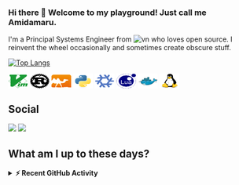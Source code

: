 ### Hi there 👋 Welcome to my playground! Just call me Amidamaru.

<!-- <p align="center">
  <b>Visitors</b><br>
  <img src="https://profile-counter.glitch.me/thaodt/count.svg" />
</p> -->

I'm a Principal Systems Engineer from <img src="https://static.dwcdn.net/css/flag-icons/flags/4x3/vn.svg" alt="vn" height="25" width="33"/> who loves open source. I reinvent the wheel occasionally and sometimes create obscure stuff.


[![Top Langs](https://github-readme-stats.vercel.app/api/top-langs/?username=thaodt&layout=compact&theme=gotham)](https://github.com/thaodt/thaodt)

<div style="display: inline_block">
  <img align="center" alt="thaodt-nvim" height="30" width="40" src="https://raw.githubusercontent.com/devicons/devicon/master/icons/vim/vim-plain.svg">
  <img align="center" alt="thaodt-rust" height="30" width="40" src="https://raw.githubusercontent.com/devicons/devicon/master/icons/rust/rust-original.svg">
  <img align="center" alt="thaodt-ocaml" height="30" width="40" src="https://raw.githubusercontent.com/devicons/devicon/master/icons/ocaml/ocaml-original.svg">
  <img align="center" alt="thaodt-python" height="30" width="40" src="https://raw.githubusercontent.com/devicons/devicon/master/icons/python/python-original.svg">
  <img align="center" alt="thaodt-nix" height="30" width="40" src="https://raw.githubusercontent.com/devicons/devicon/master/icons/nixos/nixos-plain.svg">  
  <img align="center" alt="thaodt-lua" height="30" width="40" src="https://raw.githubusercontent.com/devicons/devicon/master/icons/lua/lua-plain.svg">
  <img align="center" alt="thaodt-docker" height="30" width="40" src="https://raw.githubusercontent.com/devicons/devicon/master/icons/docker/docker-original.svg">
  <img align="center" alt="thaodt-linux" height="30" width="40" src="https://raw.githubusercontent.com/devicons/devicon/master/icons/linux/linux-original.svg">
</div>

## Social

<div>
  <a href="https://twitter.com/dreamsparkis" target="_blank"><img src="https://img.shields.io/badge/-Twitter-%23E4405F?style=for-the-badge&logo=twitter&logoColor=white" target="_blank"></a>
  <a href="mailto:ardtimeit@gmail.com"><img src="https://img.shields.io/badge/-Gmail-%23333?style=for-the-badge&logo=gmail&logoColor=white" target="_blank"></a>
</div>

## What am I up to these days?
<details>
  <summary><b>⚡ Recent GitHub Activity</b></summary>
    <p>

<!--START_SECTION:activity-->
1. ❗ Opened issue [#17152](https://github.com/paradigmxyz/reth/issues/17152) in [paradigmxyz/reth](https://github.com/paradigmxyz/reth)
2. ❗ Opened issue [#16999](https://github.com/paradigmxyz/reth/issues/16999) in [paradigmxyz/reth](https://github.com/paradigmxyz/reth)
3. ❗ Opened issue [#16997](https://github.com/paradigmxyz/reth/issues/16997) in [paradigmxyz/reth](https://github.com/paradigmxyz/reth)
4. 💪 Opened PR [#16958](https://github.com/paradigmxyz/reth/pull/16958) in [paradigmxyz/reth](https://github.com/paradigmxyz/reth)
5. 🗣 Commented on [#16675](https://github.com/paradigmxyz/reth/pull/16675#issuecomment-2978938131) in [paradigmxyz/reth](https://github.com/paradigmxyz/reth)
6. 🎉 Merged PR [#31](https://github.com/thaodt/feeds-reader/pull/31) in [thaodt/feeds-reader](https://github.com/thaodt/feeds-reader)
7. 🎉 Merged PR [#30](https://github.com/thaodt/feeds-reader/pull/30) in [thaodt/feeds-reader](https://github.com/thaodt/feeds-reader)
8. 🗣 Commented on [#1](https://github.com/risechain/jsonrpsee/pull/1#issuecomment-2928681679) in [risechain/jsonrpsee](https://github.com/risechain/jsonrpsee)
9. 💪 Opened PR [#26](https://github.com/ezex-io/ezex-core/pull/26) in [ezex-io/ezex-core](https://github.com/ezex-io/ezex-core)
10. ❗ Opened issue [#25](https://github.com/ezex-io/ezex-core/issues/25) in [ezex-io/ezex-core](https://github.com/ezex-io/ezex-core)
<!--END_SECTION:activity-->
  </p>
</details>
